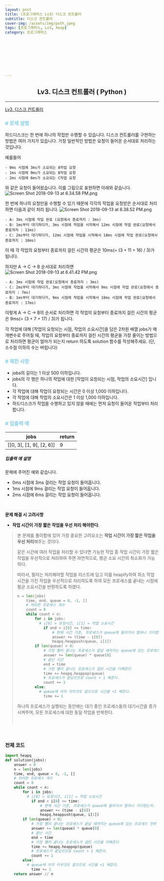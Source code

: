 ```yaml
---
layout: post
title: (프로그래머스 Lv3) 디스크 컨트롤러
subtitle: 디스크 컨트롤러
cover-img: /assets/img/path.jpeg
tags: [프로그래머스, Lv3, heap]
category: 프로그래머스









---
```


<center>
  <h2>
    Lv3. 디스크 컨트롤러 ( Python )
  </h2>
</center>

------

[Lv3. 디스크 컨트롤러](https://programmers.co.kr/learn/courses/30/lessons/42627)

### <span style="color:skyblue"># 문제 설명</span>

하드디스크는 한 번에 하나의 작업만 수행할 수 있습니다. 디스크 컨트롤러를 구현하는 방법은 여러 가지가 있습니다. 가장 일반적인 방법은 요청이 들어온 순서대로 처리하는 것입니다.

예를들어

```
- 0ms 시점에 3ms가 소요되는 A작업 요청
- 1ms 시점에 9ms가 소요되는 B작업 요청
- 2ms 시점에 6ms가 소요되는 C작업 요청
```

와 같은 요청이 들어왔습니다. 이를 그림으로 표현하면 아래와 같습니다.
![Screen Shot 2018-09-13 at 6.34.58 PM.png](https://grepp-programmers.s3.amazonaws.com/files/production/b68eb5cec6/38dc6a53-2d21-4c72-90ac-f059729c51d5.png)

한 번에 하나의 요청만을 수행할 수 있기 때문에 각각의 작업을 요청받은 순서대로 처리하면 다음과 같이 처리 됩니다.
![Screen Shot 2018-09-13 at 6.38.52 PM.png](https://grepp-programmers.s3.amazonaws.com/files/production/5e677b4646/90b91fde-cac4-42c1-98b8-8f8431c52dcf.png)

```
- A: 3ms 시점에 작업 완료 (요청에서 종료까지 : 3ms)
- B: 1ms부터 대기하다가, 3ms 시점에 작업을 시작해서 12ms 시점에 작업 완료(요청에서 종료까지 : 11ms)
- C: 2ms부터 대기하다가, 12ms 시점에 작업을 시작해서 18ms 시점에 작업 완료(요청에서 종료까지 : 16ms)
```

이 때 각 작업의 요청부터 종료까지 걸린 시간의 평균은 10ms(= (3 + 11 + 16) / 3)가 됩니다.

하지만 A → C → B 순서대로 처리하면
![Screen Shot 2018-09-13 at 6.41.42 PM.png](https://grepp-programmers.s3.amazonaws.com/files/production/9eb7c5a6f1/a6cff04d-86bb-4b5b-98bf-6359158940ac.png)

```
- A: 3ms 시점에 작업 완료(요청에서 종료까지 : 3ms)
- C: 2ms부터 대기하다가, 3ms 시점에 작업을 시작해서 9ms 시점에 작업 완료(요청에서 종료까지 : 7ms)
- B: 1ms부터 대기하다가, 9ms 시점에 작업을 시작해서 18ms 시점에 작업 완료(요청에서 종료까지 : 17ms)
```

이렇게 A → C → B의 순서로 처리하면 각 작업의 요청부터 종료까지 걸린 시간의 평균은 9ms(= (3 + 7 + 17) / 3)가 됩니다.

각 작업에 대해 [작업이 요청되는 시점, 작업의 소요시간]을 담은 2차원 배열 jobs가 매개변수로 주어질 때, 작업의 요청부터 종료까지 걸린 시간의 평균을 가장 줄이는 방법으로 처리하면 평균이 얼마가 되는지 return 하도록 solution 함수를 작성해주세요. (단, 소수점 이하의 수는 버립니다)

### <span style="color:skyblue"># 제한 사항</span>

- jobs의 길이는 1 이상 500 이하입니다.
- jobs의 각 행은 하나의 작업에 대한 [작업이 요청되는 시점, 작업의 소요시간] 입니다.
- 각 작업에 대해 작업이 요청되는 시간은 0 이상 1,000 이하입니다.
- 각 작업에 대해 작업의 소요시간은 1 이상 1,000 이하입니다.
- 하드디스크가 작업을 수행하고 있지 않을 때에는 먼저 요청이 들어온 작업부터 처리합니다.

### <span style="color:skyblue"># 입출력 예</span>

| jobs                     | return |
| ------------------------ | ------ |
| [[0, 3], [1, 9], [2, 6]] | 9      |

##### 입출력 예 설명

문제에 주어진 예와 같습니다.

- 0ms 시점에 3ms 걸리는 작업 요청이 들어옵니다.
- 1ms 시점에 9ms 걸리는 작업 요청이 들어옵니다.
- 2ms 시점에 6ms 걸리는 작업 요청이 들어옵니다.

<br>

 **문제 해결 시 고려사항**

- **작업 시간이 가장 짧은 작업을 우선 처리 해야한다.**

>  본 문제를 풀이함에 있어 가장 중요한 고려요소는 **작업 시간이 가장 짧은 작업을 우선 처리**해주는 것이다. 
>
>  같은 시간에 여러 작업을 처리할 수 있다면 가능한 작업 중 작업 시간이 가장 짧은 작업을 우선적으로 처리하여 주면 자연적으로, 평균 소요 시간의 최소화가 가능하다.
>
>  따라서, 필자는 처리해야할 작업을 리스트에 담고 이를 heapify하여 최소 작업 시간을 가진 작업을 우선적으로 처리하도록 하여 모든 프로세스를 끝내는 시점에 평균 소요시간을 반환하도록 하였다.
>
>  ```python
>  n = len(jobs)
>      time, end, queue = 0, -1, []
>      # 처리한 프로세스 개수
>      count = 0
>      while count < n:
>          for i in jobs:
>            # i[0] = 요청시간, i[1] = 작업 소요시간
>              if end < i[0] <= time:
>                  # 현재 시간 기준, 프로세스가 queue에 들어가서 얼마나 기다렸는지.
>                  answer += (time - i[0])
>                  heapq.heappush(queue, i[1])
>          if len(queue) > 0:
>              # 가장 빨리 끝나는 프로세스가 끝날 때까지는 queue에 있는 프로세스 전부 대기시간이므로 값을 추가한다.
>              answer += len(queue) * queue[0]
>              # 끝난 시간
>              end = time
>              # 가장 빨리 끝나는 프로세스가 걸린 시간을 더해준다
>              time += heapq.heappop(queue)
>              # 프로세스가 끝났으므로 count + 1 해준다.
>              count += 1
>          else:
>            # queue에 아직 아무것도 없으므로 시간을 +1 해준다.
>              time += 1 
>  ```
>
>  하나의 프로세스가 실행되는 동안에는 대기 중인 프로세스들의 대기시간을 증가시켜주며, 모든 프로세스에 대한 동일 작업을 반복한다.
>
>  <br>

<br>

### 전체 코드

```python
import heapq
def solution(jobs):
    answer = 0
    n = len(jobs)
    time, end, queue = 0, -1, []
    # 처리한 프로세스 개수
    count = 0
    while count < n:
        for i in jobs:
          # i[0] = 요청시간, i[1] = 작업 소요시간
            if end < i[0] <= time:
                # 현재 시간 기준, 프로세스가 queue에 들어가서 얼마나 기다렸는지.
                answer += (time - i[0])
                heapq.heappush(queue, i[1])
        if len(queue) > 0:
            # 가장 빨리 끝나는 프로세스가 끝날 때까지는 queue에 있는 프로세스 전부 대기시간이므로 값을 추가한다.
            answer += len(queue) * queue[0]
            # 끝난 시간
            end = time
            # 가장 빨리 끝나는 프로세스가 걸린 시간을 더해준다
            time += heapq.heappop(queue)
            # 프로세스가 끝났으므로 count + 1 해준다.
            count += 1
        else:
          # queue에 아직 아무것도 없으므로 시간을 +1 해준다.
            time += 1 
    return answer // n
```

